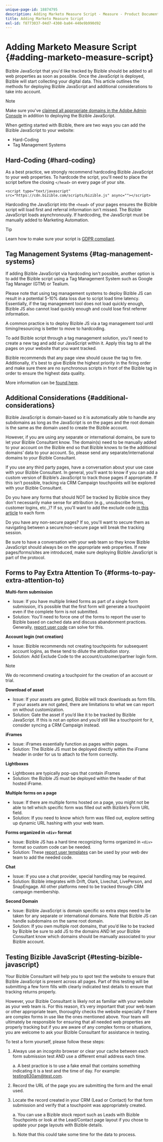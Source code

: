 ```yaml
---
unique-page-id: 18874795
description: Adding Marketo Measure Script - Measure - Product Documentation
title: Adding Marketo Measure Script
exl-id: f8773037-04d7-4308-ba04-440e9b990d92
---
```

# Adding Marketo Measure Script {#adding-marketo-measure-script}

Bizible JavaScript that you'd like tracked by Bizible should be added to all web properties as soon as possible. Once the JavaScript is deployed, Bizible will start collecting your digital data. This article outlines the methods for deploying Bizible JavaScript and additional considerations to take into account.

>[!NOTE]
>
>Make sure you've [claimed all appropriate domains in the Adobe Admin Console](/help/marketo-measure-and-adobe/domain-management.md) in addition to deploying the Bizible JavaScript.

When getting started with Bizible, there are two ways you can add the Bizible JavaScript to your website:

* Hard-Coding
* Tag Management Systems

## Hard-Coding {#hard-coding}

As a best practice, we strongly recommend hardcoding Bizible JavaScript to your web properties. To hardcode the script, you'll need to place the script before the closing `</head>` on every page of your site.

`<script type="text/javascript" src="https://cdn.bizible.com/scripts/bizible.js" async=""></script>`

Hardcoding the JavaScript into the `<head>` of your pages ensures the Bizible script will load first and referral information isn't missed. The Bizible JavaScript loads asynchronously. If hardcoding, the JavaScript must be manually added to Marketing Automation.

>[!TIP]
>
>Learn how to make sure your script is [GDPR compliant](/help/security-and-compliance/compliance-related-resources/ensuring-consent-for-gdpr-in-marketo-measure-js.md).

## Tag Management Systems {#tag-management-systems}

If adding Bizible JavaScript via hardcoding isn't possible, another option is to add the Bizible script using a Tag Management System such as Google Tag Manager (GTM) or Tealium.

Please note that using tag management systems to deploy Bizible JS can result in a potential 5-10% data loss due to script load time latency. Essentially, if the tag management tool does not load quickly enough, Bizible JS also cannot load quickly enough and could lose first referrer information.

A common practice is to deploy Bizible JS via a tag management tool until timing/resourcing is better to move to hardcoding.

To add Bizible script through a tag management solution, you'll need to create a new tag and add our JavaScript within it. Apply this tag to all the pages on your website that you want tracked.

Bizible recommends that any page view should cause the tag to fire. Additionally, it's best to give Bizible the highest priority in the firing order and make sure there are no synchronous scripts in front of the Bizible tag in order to ensure the highest data quality.

More information can be [found here](/help/marketo-measure-tracking/setting-up-tracking/adding-marketo-measure-script-via-google-tag-manager.md).

## Additional Considerations {#additional-considerations}

Bizible JavaScript is domain-based so it is automatically able to handle any subdomains as long as the JavaScript is on the pages and the root domain is the same as the domain used to create the Bizible account.

However, if you are using any separate or international domains, be sure to let your Bizible Consultant know. The domain(s) need to be manually added to your account on the Bizible end so that Bizible knows to tie the additional domains’ data to your account. So, please send any separate/international domains to your Bizible Consultant.

If you use any third party pages, have a conversation about your use case with your Bizible Consultant. In general, you’ll want to know if you can add a custom version of Bizible’s JavaScript to track those pages if appropriate. If this isn’t possible, tracking via CRM Campaign touchpoints will be explored with your Bizible Consultant.

Do you have any forms that should NOT be tracked by Bizible since they don't necessarily make sense for attribution (e.g., unsubscribe forms, customer logins, etc.,)? If so, you'll want to add the exclude code [in this article](/help/marketo-measure-tracking/setting-up-tracking/excluding-marketo-measure-from-specific-forms.md) to each form

Do you have any non-secure pages? If so, you'll want to secure them as navigating between a secure/non-secure page will break the tracking session.

Be sure to have a conversation with your web team so they know Bizible JavaScript should always be on the appropriate web properties. If new pages/forms/sites are introduced, make sure deploying Bizible JavaScript is part of the protocol.

## Forms to Pay Extra Attention To {#forms-to-pay-extra-attention-to}

**Multi-form submission**

* Issue: If you have multiple linked forms as part of a single form submission, it’s possible that the first form will generate a touchpoint even if the complete form is not submitted.
* Solution: You'll need to force one of the forms to report the user to Bizible based on cached data and discuss abandonment practices. Generally, [report user code](/help/marketo-measure-tracking/setting-up-tracking/adding-marketo-measure-script-to-different-form-providers/ajax-form-handling.md) can solve for this.

**Account login (not creation)**

* Issue: Bizible recommends not creating touchpoints for subsequent account logins, as these tend to dilute the attribution story.
* Solution: Add Exclude Code to the account/customer/partner login form.

>[!NOTE]
>
>We do recommend creating a touchpoint for the creation of an account or trial.

**Download of asset**

* Issue: If your assets are gated, Bizible will track downloads as form fills. If your assets are not gated, there are limitations to what we can report on without customization.
* Solution: Gate the asset if you’d like it to be tracked by Bizible JavaScript. If this is not an option and you’d still like a touchpoint for it, consider syncing a CRM Campaign instead.

**iFrames**

* Issue: iFrames essentially function as pages within pages.
* Solution: The Bizible JS must be deployed directly within the iFrame header in order for us to attach to the form correctly.

**Lightboxes**

* Lightboxes are typically pop-ups that contain iFrames
* Solution: the Bizible JS must be deployed within the header of that hosted iFrame.

**Multiple forms on a page**

* Issue: If there are multiple forms hosted on a page, you might not be able to tell which specific form was filled out with Bizible’s Form URL field.
* Solution: If you need to know which form was filled out, explore setting up dynamic URL hashing with your web team.

**Forms organized in `<div>` format**

* Issue: Bizible JS has a hard time recognizing forms organized in `<div>` format so custom code can be needed.
* Solution: These [report user templates](/help/marketo-measure-tracking/setting-up-tracking/adding-marketo-measure-script-to-different-form-providers/ajax-form-handling.md) can be used by your web dev team to add the needed code.

**Chat**

* Issue: If you use a chat provider, special handling may be required.
* Solution: Bizible integrates with Drift, Olark, Livechat, LivePerson, and SnapEngage. All other platforms need to be tracked through CRM campaign membership.

**Second Domain**

* Issue: Bizible JavaScript is domain specific so extra steps need to be taken for any separate or international domains. Note that Bizible JS can handle subdomains on the same root domain.
* Solution: If you own multiple root domains, that you’d like to be tracked by Bizible be sure to add JS to the domains AND let your Bizible Consultant know which domains should be manually associated to your Bizible account.

## Testing Bizible JavaScript {#testing-bizible-javascript}

Your Bizible Consultant will help you to spot test the website to ensure that Bizible JavaScript is present across all pages. Part of this testing will be submitting a few form fills with clearly indicated test details to ensure that tracking returns properly.
  
However, your Bizible Consultant is likely not as familiar with your website as your web team is. For this reason, it’s very important that your web team or other appropriate team, thoroughly checks the website especially if there are complex forms in use like the ones mentioned above. Your team will ultimately be responsible for ensuring that all needed web properties are properly tracking but if you are aware of any complex forms or situations, you are welcome to ask your Bizible Consultant for assistance in testing.
  
To test a form yourself, please follow these steps:

1. Always use an incognito browser or clear your cache between each form submission test AND use a different email address each time.

   a. A best practice is to use a fake email that contains something indicating it is a test and the time of day. For example: testing830am@test.com.

1. Record the URL of the page you are submitting the form and the email used.

1. Locate the record created in your CRM (Lead or Contact) for that form submission and verify that a touchpoint was appropriately created.

   a. You can use a Bizible stock report such as Leads with Bizible Touchpoints or look at the Lead/Contact page layout if you chose to update your page layouts with Bizible details.

   b. Note that this could take some time for the data to process.
